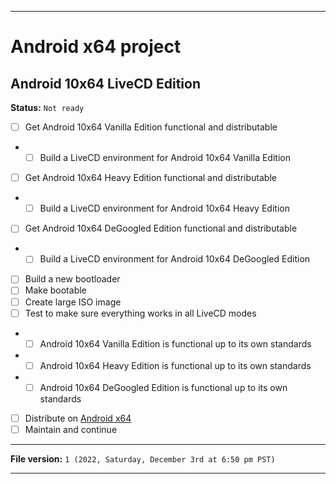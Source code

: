 
***

# Android x64 project

## Android 10x64 LiveCD Edition

**Status:** `Not ready`

- [ ] Get Android 10x64 Vanilla Edition functional and distributable
- - [ ] Build a LiveCD environment for Android 10x64 Vanilla Edition
- [ ] Get Android 10x64 Heavy Edition functional and distributable
- - [ ] Build a LiveCD environment for Android 10x64 Heavy Edition
- [ ] Get Android 10x64 DeGoogled Edition functional and distributable
- - [ ] Build a LiveCD environment for Android 10x64 DeGoogled Edition
- [ ] Build a new bootloader
- [ ] Make bootable
- [ ] Create large ISO image
- [ ] Test to make sure everything works in all LiveCD modes
- - [ ] Android 10x64 Vanilla Edition is functional up to its own standards
- - [ ] Android 10x64 Heavy Edition is functional up to its own standards
- - [ ] Android 10x64 DeGoogled Edition is functional up to its own standards
- [ ] Distribute on [Android x64](https://archive.org/details/@android-x64)
- [ ] Maintain and continue

***

**File version:** `1 (2022, Saturday, December 3rd at 6:50 pm PST)`

***
